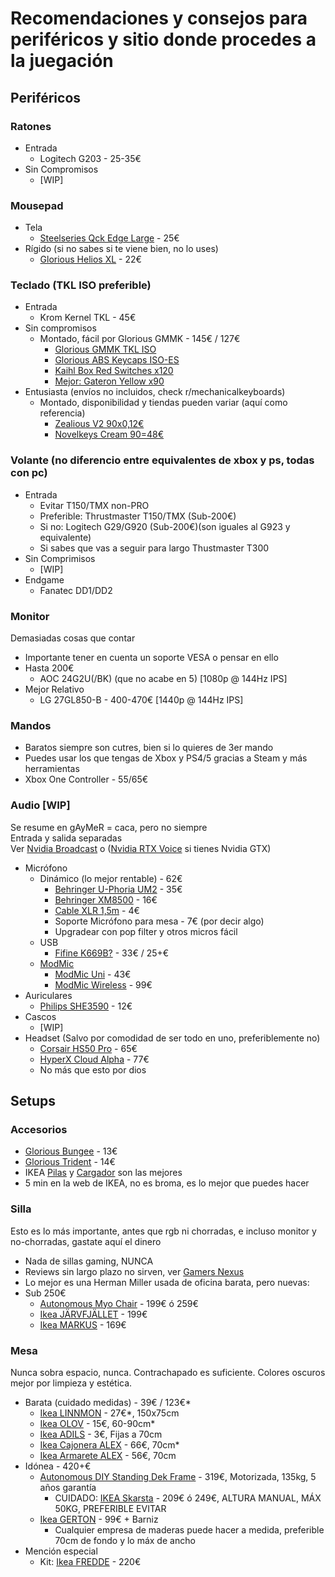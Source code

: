 # Recomendaciones y consejos para periféricos y sitio donde procedes a la juegación
## Periféricos

### Ratones
- Entrada
  - Logitech G203 - 25-35€
- Sin Compromisos
  - [WIP]

### Mousepad
- Tela
  - [Steelseries Qck Edge Large](https://es.steelseries.com/gaming-mousepads/qck-edge-series?size=l) - 25€
- Rígido (si no sabes si te viene bien, no lo uses)
  - [Glorious Helios XL](https://www.coolmod.com/glorious-pc-gaming-race-helios-xl-alfombrilla-precio) - 22€
  
### Teclado (TKL ISO preferible)
- Entrada
  - Krom Kernel TKL - 45€
- Sin compromisos
  - Montado, fácil por Glorious GMMK - 145€ / 127€
    - [Glorious GMMK TKL ISO](https://www.coolmod.com/glorious-pc-gaming-race-gmmk-tkl-iso-layout-teclado-precio)
    - [Glorious ABS Keycaps ISO-ES](https://www.coolmod.com/glorious-pc-gaming-race-abs-keycaps-105-es-layout-negro-teclas-precio)
    - [Kaihl Box Red Switches x120](https://www.coolmod.com/glorious-pc-gaming-race-kailh-box-red-switches-120-piezas-interruptores-teclado-precio)
    - [Mejor: Gateron Yellow x90](https://candykeys.com/product/gateron-yellow-ks-9)
- Entusiasta (envíos no incluidos, check r/mechanicalkeyboards)
  - Montado, disponibilidad y tiendas pueden variar (aquí como referencia)
    - [Zealious V2 90x0,12€](https://mechanicalkeyboards.com/shop/index.php?l=product_detail&p=5238)
    - [Novelkeys Cream 90=48€](https://novelkeys.xyz/products/novelkeys-cream-switches)

### Volante (no diferencio entre equivalentes de xbox y ps, todas con pc)
- Entrada
  - Evitar T150/TMX non-PRO
  - Preferible: Thrustmaster T150/TMX (Sub-200€)
  - Si no: Logitech G29/G920 (Sub-200€)(son iguales al G923 y equivalente)
  - Si sabes que vas a seguir para largo Thustmaster T300
- Sin Comprimisos
  - [WIP]
- Endgame
  - Fanatec DD1/DD2

### Monitor
Demasiadas cosas que contar
- Importante tener en cuenta un soporte VESA o pensar en ello
- Hasta 200€
  - AOC 24G2U(/BK) (que no acabe en 5) [1080p @ 144Hz IPS]
- Mejor Relativo
  - LG 27GL850-B - 400-470€ [1440p @ 144Hz IPS]

### Mandos
- Baratos siempre son cutres, bien si lo quieres de 3er mando
- Puedes usar los que tengas de Xbox y PS4/5 gracias a Steam y más herramientas
- Xbox One Controller - 55/65€

### Audio [WIP]
Se resume en gAyMeR = caca, pero no siempre    
Entrada y salida separadas    
Ver [Nvidia Broadcast](https://www.nvidia.com/es-es/geforce/broadcasting/broadcast-app/) o ([Nvidia RTX Voice](https://www.tomshardware.com/news/nvidia-rtx-voice-works-fine-on-non-rtx-gpus#:~:text=RTX%20Voice%20should%20install%20without,and%2016-series%20graphics%20cards.) si tienes Nvidia GTX)
- Micrófono
  - Dinámico (lo mejor rentable) - 62€
    - [Behringer U-Phoria UM2](https://www.amazon.es/Behringer-UM2-Interface-audio-sampleado/dp/B00EK1OTZC) - 35€
    - [Behringer XM8500](https://www.thomann.de/es/behringer_xm8500.htm) - 16€
    - [Cable XLR 1,5m](https://www.thomann.de/es/the_sssnake_sk23315_xlr_patch.htm) - 4€
    - Soporte Micrófono para mesa - 7€ (por decir algo)
    - Upgradear con pop filter y otros micros fácil
  - USB
    - [Fifine K669B?](https://www.amazon.es/FIFINE-Micrófono-Condensador-Ordenadores-Transmisión/dp/B07QC5W7G9) - 33€ / 25+€
  - [ModMic](https://antlionaudio.com/collections/microphones/)
    - [ModMic Uni](https://www.maxgaming.com/en/microphones/modmic-uni) - 43€
    - [ModMic Wireless](https://www.maxgaming.com/en/microphones/modmic-wireless) - 99€
- Auriculares
  - [Philips SHE3590](https://www.amazon.es/Philips-SHE3590BL-10-Auriculares-Ear/dp/B007BOLAK2) - 12€
- Cascos
  - [WIP]
- Headset (Salvo por comodidad de ser todo en uno, preferiblemente no)
  - [Corsair HS50 Pro](https://www.amazon.es/Corsair-Auriculares-Ajustables-viscoelástica-Almohadillas/dp/B07Y2LRP67) - 65€
  - [HyperX Cloud Alpha](https://www.amazon.es/HyperX-Cloud-Alpha-Pro-Profesionales/dp/B076GT6XJ9) - 77€
  - No más que esto por dios

## Setups
### Accesorios
- [Glorious Bungee](https://www.amazon.es/Glorious-PC-Gaming-Race-Bungee/dp/B07MVMPX9D) - 13€
- [Glorious Trident](https://www.coolmod.com/glorious-pc-gaming-race-trident-accesorio-auriculares-precio) - 14€
- IKEA [Pilas](https://www.ikea.com/es/es/p/ladda-pila-recargable-70303876/) y [Cargador](https://www.ikea.com/es/es/p/kvarts-cargador-pilas-80446667/) son las mejores
- 5 min en la web de IKEA, no es broma, es lo mejor que puedes hacer

### Silla
Esto es lo más importante, antes que rgb ni chorradas, e incluso monitor y no-chorradas, gastate aquí el dinero
- Nada de sillas gaming, NUNCA
- Reviews sin largo plazo no sirven, ver [Gamers Nexus](https://www.youtube.com/watch?v=9Yhc6mmdJC4)
- Lo mejor es una Herman Miller usada de oficina barata, pero nuevas:
- Sub 250€
  - [Autonomous Myo Chair](https://www.autonomous.ai/office-chairs/ergonomic-computer-chair?option1572=1942&option1573=1945) - 199€ ó 259€
  - [Ikea JÄRVFJÄLLET](https://www.ikea.com/es/es/p/jarvfjallet-silla-trabajo-con-reposabrazos-gunnared-gris-oscuro-negro-s99275632/) - 199€
  - [Ikea MARKUS](https://www.ikea.com/es/es/p/markus-silla-trabajo-glose-negro-40103100/) - 169€

### Mesa
Nunca sobra espacio, nunca. Contrachapado es suficiente. Colores oscuros mejor por limpieza y estética.
- Barata (cuidado medidas) - 39€ / 123€*
  - [Ikea LINNMON](https://www.ikea.com/es/es/p/linnmon-tablero-negro-marron-10251352/) - 27€*, 150x75cm
  - [Ikea OLOV](https://www.ikea.com/es/es/p/olov-pata-regulable-negro-30264301/) - 15€, 60-90cm*
  - [Ikea ADILS](https://www.ikea.com/es/es/p/adils-pata-negro-70217973/) - 3€, Fijas a 70cm
  - [Ikea Cajonera ALEX](https://www.ikea.com/es/es/p/alex-cajonera-blanco-10192824/) - 66€, 70cm*
  - [Ikea Armarete ALEX](https://www.ikea.com/es/es/p/alex-almacenaje-blanco-60192826/) - 56€, 70cm
- Idónea - 420+€
  - [Autonomous DIY Standing Dek Frame](https://www.autonomous.ai/standing-desks/diy-smart-desk-kit?option16=37&option17=1881) - 319€, Motorizada, 135kg, 5 años garantía 
    - CUIDADO: [IKEA Skarsta](https://www.ikea.com/es/es/p/skarsta-escritorio-sentado-de-pie-blanco-s59324818/) - 209€ ó 249€, ALTURA MANUAL, MÁX 50KG, PREFERIBLE EVITAR
  - [Ikea GERTON](https://www.ikea.com/es/es/p/gerton-tablero-haya-50106773/) - 99€ + Barniz
    - Cualquier empresa de maderas puede hacer a medida, preferible 70cm de fondo y lo máx de ancho
- Mención especial
  - Kit: [Ikea FREDDE](https://www.ikea.com/es/es/p/fredde-escritorio-negro-50219044/) - 220€




